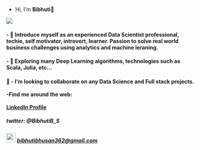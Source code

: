 - Hi, I’m <b>Bibhuti</b>👋 
<img src="https://16mhpx3atvadrnpip2kwi9or-wpengine.netdna-ssl.com/wp-content/uploads/2020/08/CAIS.jpg">
<h4>- 👀 Introduce myself as an experienced <b>Data Scientist</b> professional, techie, self motivator, introvert, learner. Passion to solve real world business challenges using analytics and machine leraning.<h4> 
<h4>- 🌱 Exploring many Deep Learning algorithms, technologies such as Scala, Julia, etc...<h4>
💞️ - I’m looking to collaborate on any Data Science and Full stack projects.
<br></br>
-Find me around the web:
<br></br>
<a href = "https://www.linkedin.com/in/bibhuti-bhusan-sahoo-1ba33393/">LinkedIn Profile</a>
<h5>twitter: @BibhutiB_S</h5>
<h5><img src="https://preview.redd.it/izqwm1g21b751.png?width=960&crop=smart&auto=webp&s=6462dcfaac04e1b8f8156aff50112fed0dad9289" width="25" height="25"> <a href="bibhutibhusan362@gmail.com">bibhutibhusan362@gmail.com</a><h5>


<!---
bibhutibhusan89/bibhutibhusan89 is a ✨ special ✨ repository because its `README.md` (this file) appears on your GitHub profile.
You can click the Preview link to take a look at your changes.
--->
